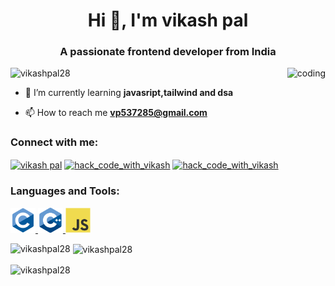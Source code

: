<h1 align="center">Hi 👋, I'm vikash pal</h1>
<h3 align="center">A passionate frontend developer from India</h3>
<img align="right" alt="coding" width="width" src="https://user-images.githubusercontent.com/55389276/140866485-8fb1c876-9a8f-4d6a-98dc-08c4981eaf70.gif"/>
<p align="left"> <img src="https://komarev.com/ghpvc/?username=vikashpal28&label=Profile%20views&color=0e75b6&style=flat" alt="vikashpal28" /> </p>

- 🌱 I’m currently learning **javasript,tailwind and dsa**

- 📫 How to reach me **vp537285@gmail.com**

<h3 align="left">Connect with me:</h3>
<p align="left">
<a href="https://linkedin.com/in/vikash pal" target="blank"><img align="center" src="https://raw.githubusercontent.com/rahuldkjain/github-profile-readme-generator/master/src/images/icons/Social/linked-in-alt.svg" alt="vikash pal" height="30" width="40" /></a>
<a href="https://instagram.com/hack_code_with_vikash" target="blank"><img align="center" src="https://raw.githubusercontent.com/rahuldkjain/github-profile-readme-generator/master/src/images/icons/Social/instagram.svg" alt="hack_code_with_vikash" height="30" width="40" /></a>
<a href="https://www.youtube.com/c/hack_code_with_vikash" target="blank"><img align="center" src="https://raw.githubusercontent.com/rahuldkjain/github-profile-readme-generator/master/src/images/icons/Social/youtube.svg" alt="hack_code_with_vikash" height="30" width="40" /></a>
</p>

<h3 align="left">Languages and Tools:</h3>
<p align="left"> <a href="https://www.cprogramming.com/" target="_blank" rel="noreferrer"> <img src="https://raw.githubusercontent.com/devicons/devicon/master/icons/c/c-original.svg" alt="c" width="40" height="40"/> </a> <a href="https://www.w3schools.com/cpp/" target="_blank" rel="noreferrer"> <img src="https://raw.githubusercontent.com/devicons/devicon/master/icons/cplusplus/cplusplus-original.svg" alt="cplusplus" width="40" height="40"/> </a> <a href="https://developer.mozilla.org/en-US/docs/Web/JavaScript" target="_blank" rel="noreferrer"> <img src="https://raw.githubusercontent.com/devicons/devicon/master/icons/javascript/javascript-original.svg" alt="javascript" width="40" height="40"/> </a> </p>

<p><img align="left" src="https://github-readme-stats.vercel.app/api/top-langs?username=vikashpal28&show_icons=true&locale=en&layout=compact" alt="vikashpal28" /></p>

<p>&nbsp;<img align="center" src="https://github-readme-stats.vercel.app/api?username=vikashpal28&show_icons=true&locale=en" alt="vikashpal28" /></p>

<p><img align="center" src="https://github-readme-streak-stats.herokuapp.com/?user=vikashpal28&" alt="vikashpal28" /></p>
